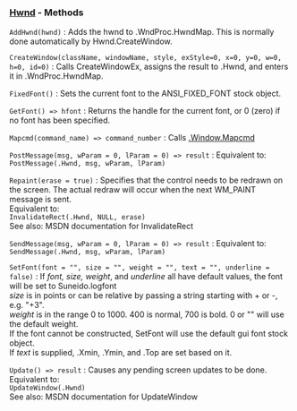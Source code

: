 ### [Hwnd](<../Hwnd.md>) - Methods
`AddHwnd(hwnd)`
: Adds the hwnd to .WndProc.HwndMap. This is normally done automatically by Hwnd.CreateWindow.

`CreateWindow(className, windowName, style, exStyle=0, x=0, y=0, w=0, h=0, id=0)`
: Calls CreateWindowEx, assigns the result to .Hwnd, and enters it in .WndProc.HwndMap.

`FixedFont()`
: Sets the current font to the ANSI_FIXED_FONT stock object.

`GetFont() => hfont`
: Returns the handle for the current font, or 0 (zero) if no font has been specified.

`Mapcmd(command_name) => command_number`
: Calls 
[.Window.Mapcmd](<../Window/window.Mapcmd.md>)

`PostMessage(msg, wParam = 0, lParam = 0) => result`
: Equivalent to:  
`PostMessage(.Hwnd, msg, wParam, lParam)`

`Repaint(erase = true)`
: Specifies that the control needs to be redrawn on the screen. The actual redraw will occur when the next WM_PAINT message is sent.   
Equivalent to:  
`InvalidateRect(.Hwnd, NULL, erase)`  
See also: MSDN documentation for InvalidateRect

`SendMessage(msg, wParam = 0, lParam = 0) => result`
: Equivalent to:  
`SendMessage(.Hwnd, msg, wParam, lParam)`

`SetFont(font = "", size = "", weight = "", text = "", underline = false)`
: If *font, size, weight*, and *underline* all have default values, the font will be set to Suneido.logfont   
*size* is in points or can be relative by passing a string starting with + or -, e.g. "+3".   
*weight* is in the range 0 to 1000. 400 is normal, 700 is bold. 0 or "" will use the default weight.   
If the font cannot be constructed, SetFont will use the default gui font stock object.   
If *text* is supplied, .Xmin, .Ymin, and .Top are set based on it.

`Update() => result`
: Causes any pending screen updates to be done.   
Equivalent to:  
`UpdateWindow(.Hwnd)`  
See also: MSDN documentation for UpdateWindow